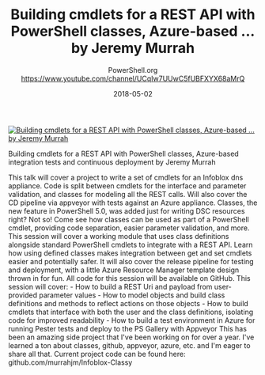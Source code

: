 ﻿---
title: Building cmdlets for a REST API with PowerShell classes, Azure-based ...  by Jeremy Murrah
date: 2018-05-02
tags: PowerShellOrg, Summit, USA, English, Conference, DevOps Global Summit 2018
author: PowerShell.org https://www.youtube.com/channel/UCqIw7UUwC5fUBFXYX68aMrQ
---

[![Building cmdlets for a REST API with PowerShell classes, Azure-based ...  by Jeremy Murrah](https://i3.ytimg.com/vi/RgwrHpE0IK4/hqdefault.jpg "Building cmdlets for a REST API with PowerShell classes, Azure-based ...  by Jeremy Murrah")](https://www.youtube.com/watch?v=RgwrHpE0IK4)

Building cmdlets for a REST API with PowerShell classes, Azure-based integration tests and continuous deployment  by Jeremy Murrah

This talk will cover a project to write a set of cmdlets for an Infoblox dns appliance.  Code is split between cmdlets for the interface and parameter validation, and classes for modeling all the REST calls.  Will also cover the CD pipeline via appveyor with tests against an Azure appliance.
    Classes, the new feature in PowerShell 5.0, was added just for writing DSC resources right?  Not so!  Come see how classes can be used as part of a PowerShell cmdlet, providing code separation, easier parameter validation, and more.  This session will cover a working module that uses class definitions alongside standard PowerShell cmdlets to integrate with a REST API.  Learn how using defined classes makes integration between get and set cmdlets easier and potentially safer. It will also cover the release pipeline for testing and deployment, with a little Azure Resource Manager template design thrown in for fun.  All code for this session will be available on GitHub.
   This session will cover:
    - How to build a REST Uri and payload from user-provided parameter values
    - How to model objects and build class definitions and methods to reflect actions on those objects
    - How to build cmdlets that interface with both the user and the class definitions, isolating code for improved readability
    - How to build a test environment in Azure for running Pester tests and deploy to the PS Gallery with Appveyor
     This has been an amazing side project that I've been working on for over a year.  I've learned a ton about classes, github, appveyor, azure, etc. and I'm eager to share all that. Current project code can be found here:  github.com/murrahjm/Infoblox-Classy
